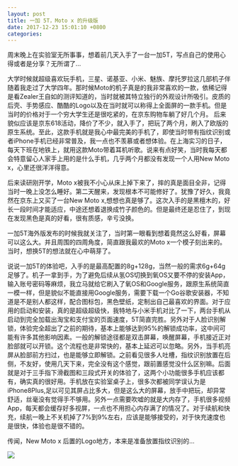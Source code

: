 ```yaml
---
layout: post
title: 一加 5T，Moto x 的升级版
date: 2017-12-23 15:01:10 +0800
categories: 
---
```


周末晚上在实验室无所事事，想着前几天入手了一台一加5T，写点自己的使用心得或者是分享？无所谓了...

大学时候就超级喜欢玩手机，三星、诺基亚、小米、魅族、摩托罗拉这几部机子伴随着我走过了大学四年。那时候Moto的机子真是的我非常喜欢的一款，依稀记得是看Zealer王自如的测评知道的，当时就被其特立独行的外观设计所吸引。皮质的后壳、手势感应、酷酷的Logo以及在当时就可以称得上全面屏的一款手机。但是当时的价格对于一个穷大学生还是很吃紧的，在京东购物车躺了好几个月。
后来貌似应该是京东618活动，降价了不少，就入手了，把玩了两个月，刷入了欧版的原生系统。至此，这款手机就是我心中最完美的手机了，即使当时带有指纹识别或者iPhone手机已经非常普及，我一点也不羡慕或者想体验。在上海实习的日子，每天下班在地铁上，就用这款Moto带着耳机听歌。说来有点好笑，当时我每天都会特意留心人家手上用的是什么手机，几乎两个月都没有发现一个人用New Moto x，心里还很洋洋得意。

后来读研刚开学，Moto x被我不小心从床上掉下来了，摔的真是面目全非，记得当时一晚上没怎么睡好。第二天醒来，发现根本不可能修好了。犹豫了好久，我竟然在京东上又买了一台New Moto x,想想也真是够了。这次入手的是黑檀木的，好长一段时间才能适应，中途还想着退换成竹子颜色的。但是最终还是忍住了，到现在发现黑色是真的好看，很有质感，辛亏没换。

一加5T海外版发布的时候我就关注了，当时第一眼看到想着竟然这么好看，屏幕可以这么大。并且周围的四周角度，简直跟我最欢的Moto x一个模子刻出来的。当时，想换5T的想法就在心中萌芽了。

说说一加5T的体验吧，入手的是最高配置的8g+128g，当然一般的需求6g+64g足够了。机子一拿到手，为了避免后续从氢OS切换到氧OS又要不停的安装App，输入账号密码等麻烦，我立马就给它刷入了氧OS和Google服务，跟原生系统简直一模一样，但是貌似不能直接用Google服务，需要下载一个Go谷歌安装器，不知道是不是别人都这样，配合图标包，黑色壁纸，定制出自己最喜欢的界面。对于应用的启动和安装，真的是超级超级快，我特地与小米手机对比了一下，两台手机从启动到完全加载出淘宝和支付宝的页面速度，5T简直完胜。另外对于人脸识别解锁，体验完全超出了之前的期待，基本上能够达到95%的解锁成功率，这中间可能有许多其他影响因素。一般的解锁途径都是双击屏幕，唤醒屏幕，手机接近正对脸部就可以开锁。这个流程也是非常快的，基本上延迟可以忽略。另外，当手机亮屏从脸部前方扫过，也是能够立即解锁。之前看见很多人吐槽，指纹识别放置在后侧，不友好，使用几天下来，完全没有这个感觉，跟前置感觉没什么区别嘛。后面就是对于三手指下滑截图和三段式开关的体验了，这两个小功能很多手机应该都有，确实真的很好用。手机放在实验室桌子上，很多次都被同学误认为是iPhone8Plus,足以可见其屏占比多大，但是这么大的屏幕，放手中把玩，却异常舒适，丝毫没有觉得手不够用。另外一点需要吹嘘的就是大内存了，手机很多视频App，每天都会缓存好多视屏，一点也不用担心内存满了的情况了。对于续航和快充，续航一晚上不关机掉了7%到9%左右，应该是能够接受的，对于快充速度也是很快，体验也是很不错的。

传闻，New Moto x 后置的Logo地方，本来是准备放置指纹识别的...

![](http://ww1.sinaimg.cn/mw690/b10d1ea5ly1fmr0bik8xjj21400u0jtm.jpg)

